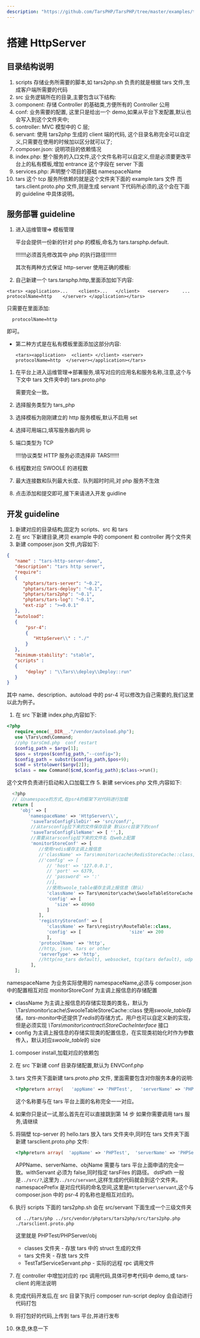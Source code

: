 ```yaml
---
description: "https://github.com/TarsPHP/TarsPHP/tree/master/examples/tars-http-server"
---
```


# 搭建 HttpServer

## 目录结构说明 <span id="mu-lu-jie-gou-shuo-ming"></span>

1. scripts 存储业务所需要的脚本,如 tars2php.sh 负责的就是根据 tars 文件,生成客户端所需要的代码
2. src 业务逻辑所在的目录,主要包含以下结构:
3. component: 存储 Controller 的基础类,方便所有的 Controller 公用
4. conf: 业务需要的配置, 这里只是给出一个 demo,如果从平台下发配置,默认也会写入到这个文件夹中;
5. controller: MVC 模型中的 C 层;
6. servant: 使用 tars2php 生成的 client 端的代码, 这个目录名称完全可以自定义,只需要在使用的时候加以区分就可以了;
7. composer.json: 说明项目的依赖情况
8. index.php: 整个服务的入口文件,这个文件名称可以自定义,但是必须要更改平台上的私有模板,增加 entrance 这个字段在 server 下面
9. services.php: 声明整个项目的基础 namespaceName
10. tars 这个 tcp 服务所依赖的就是这个文件夹下面的 example.tars 文件 而 tars.client.proto.php 文件,则是生成 servant 下代码所必须的,这个会在下面的 guideline 中具体说明。

## 服务部署 guideline <span id="fu-wu-bu-shu-guideline"></span>

1. 进入运维管理=&gt; 模板管理

   平台会提供一份新的针对 php 的模板,命名为 tars.tarsphp.default.

   !!!!!!!必须首先修改其中 php 的执行路径!!!!!!!

   其次有两种方式保证 http-server 使用正确的模板:

2. 自己新建一个 tars.tarsphp.http,里面添加如下内容:

```text
<tars> <application>...    <client>...   </client>   <server>     ...      protocolName=http    </server> </application></tars>
```

只需要在里面添加:

```text
  protocolName=http
```

即可。

- 第二种方式是在私有模板里面添加这部分内容:

  ```text
  <tars><application>  <client> </client> <server>    protocolName=http  </server></application></tars>
  ```

1. 在平台上进入运维管理=&gt;部署服务,填写对应的应用名和服务名称,注意,这个与下文中 tars 文件夹中的 tars.proto.php

   需要完全一致。

2. 选择服务类型为 tars_php
3. 选择模板为刚刚建立的 http 服务模板,默认不启用 set
4. 选择可用端口,填写服务器内网 ip
5. 端口类型为 TCP

   !!!!协议类型 HTTP 服务必须选择非 TARS!!!!!!

6. 线程数对应 SWOOLE 的进程数
7. 最大连接数和队列最大长度、队列超时时间,对 php 服务不生效
8. 点击添加和提交即可,接下来请进入开发 guidline

## 开发 guideline <span id="kai-fa-guideline"></span>

1. 新建对应的目录结构,固定为 scripts、src 和 tars
2. 在 src 下新建目录,拷贝 example 中的 component 和 controller 两个文件夹
3. 新建 composer.json 文件,内容如下:

```json
{
   "name" : "tars-http-server-demo",
   "description": "tars http server",
   "require":
   {
      "phptars/tars-server": "~0.2",
      "phptars/tars-deploy": "~0.1",
      "phptars/tars2php": "~0.1",
      "phptars/tars-log": "~0.1",
      "ext-zip" : ">=0.0.1"
   },
   "autoload":
   {
       "psr-4":
       {
          "HttpServer\\" : "./"​
       }
   },
   "minimum-stability": "stable",
   "scripts" :
   {
       "deploy" : "\\Tars\\deploy\\Deploy::run"
   }
}
```

其中 name、description、autoload 中的 psr-4 可以修改为自己需要的,我们这里以此为例子。

1. 在 src 下新建 index.php,内容如下:

```php
<?php
   require_once(__DIR__."/vendor/autoload.php");​
   use \Tars\cmd\Command;
   ​//php tarsCmd.php  conf restart
   $config_path = $argv[1];
   $pos = strpos($config_path,"--config=");
   ​$config_path = substr($config_path,$pos+9);​
   $cmd = strtolower($argv[2]);​
   $class = new Command($cmd,$config_path);$class->run();
```

这个文件负责进行启动和入口加载工作 5. 新建 services.php 文件,内容如下:

```php
  <?php
  // 以namespace的方式,在psr4的框架下对代码进行加载
  return [
     'obj' => [
        'namespaceName' => 'HttpServer\\',
         'saveTarsConfigFileDir' => 'src/conf/',
         //从tarsconfig拉下来的文件保存目录 默认src目录下的conf
         'saveTarsConfigFileName' => [ '',],
         //需要从tarsconfig拉下来的文件名 在web上配置
         'monitorStoreConf' => [
            //使用redis缓存主调上报信息
            //'className' => Tars\monitor\cache\RedisStoreCache::class,
            //'config' => [
               // 'host' => '127.0.0.1',
               // 'port' => 6379,
               // 'password' => ':'
               //],
               //使用swoole_table缓存主调上报信息（默认）
               'className' => Tars\monitor\cache\SwooleTableStoreCache::class,
               'config' => [
                  'size' => 40960
               ]
            ],
            'registryStoreConf' => [
               'className' => Tars\registry\RouteTable::class,
               'config' => [                  'size' => 200              ]
               ],
            'protocolName' => 'http',
            //http, json, tars or other
            'serverType' => 'http',
            //http(no_tars default), websocket, tcp(tars default), udp
         ],
   ];
```

namespaceName 为业务实际使用的 namespaceName,必须与 composer.json 中的配置相互对应 monitorStoreConf 为主调上报信息的存储配置

- className 为主调上报信息的存储实现类的类名，默认为 \Tars\monitor\cache\SwooleTableStoreCache::class 使用*swoole_table*存储，*tars-monitor*中还提供了*redis*的存储方式，用户也可以自定义新的实现，但是必须实现 _\Tars\monitor\contract\StoreCacheInterface_ 接口
- config 为主调上报信息的存储实现类的配置信息，在实现类初始化时作为参数传入，默认对应*swoole_table*的 size

1. composer install,加载对应的依赖包
2. 在 src 下新建 conf 目录存储配置,默认为 ENVConf.php
3. tars 文件夹下面新建 tars.proto.php 文件, 里面需要包含对你服务本身的说明:

   ```php
   <?phpreturn array(   'appName' => 'PHPTest',   'serverName' => 'PHPHttpServer',   'objName' => 'obj',);
   ```

   这个名称要与在 tars 平台上面的名称完全一一对应。

4. 如果你只是试一试,那么首先在可以直接跳到第 14 步 如果你需要调用 tars 服务,请继续
5. 将隔壁 tcp-server 的 hello.tars 放入 tars 文件夹中,同时在 tars 文件夹下面新建 tarsclient.proto.php 文件:

   ```php
   <?phpreturn array(  'appName' => 'PHPTest',  'serverName' => 'PHPServer',  'objName' => 'obj',  'withServant' => false,//决定是服务端,还是客户端的自动生成  'tarsFiles' => array(      './example.tars'  ),  'dstPath' => '../src/servant',  'namespacePrefix' => 'HttpServer\servant',);
   ```

   APPName、serverName、objName 需要与 tars 平台上面申请的完全一致。withServant 必须为 false,同时指定 tarsFiles 的路径。 dstPath 一般是`../src/?`,这里为`../src/servant`,这样生成的代码就会到这个文件夹。 namespacePrefix 是对应代码的命名空间,这里是`HttpServer\servant`,这个与 composer.json 中的 psr-4 的名称也是相互对应的。

6. 执行 scripts 下面的 tars2php.sh 会在 src/servant 下面生成一个三级文件夹

   ```text
   cd ../tars/php ../src/vendor/phptars/tars2php/src/tars2php.php ./tarsclient.proto.php
   ```

   这里就是 PHPTest/PHPServer/obj

   - classes 文件夹 - 存放 tars 中的 struct 生成的文件
   - tars 文件夹 - 存放 tars 文件
   - TestTafServiceServant.php - 实际的远程 rpc 调用文件

7. 在 controller 中增加对应的 rpc 调用代码,具体可参考代码中 demo,或 tars-client 的用法说明
8. 完成代码开发后,在 src 目录下执行 composer run-script deploy 会自动进行代码打包
9. 将打包好的代码,上传到 tars 平台,并进行发布
10. 休息,休息一下
